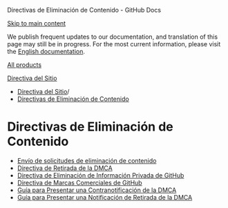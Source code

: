 Directivas de Eliminación de Contenido - GitHub Docs

[Skip to main content](#main-content)

We publish frequent updates to our documentation, and translation of this page may still be in progress. For the most current information, please visit the [English documentation](/en).

[All products](/es)

[Directiva del Sitio](/es/site-policy)

* [Directiva del Sitio](/es/site-policy)/
* [Directivas de Eliminación de Contenido](/es/site-policy/content-removal-policies)

Directivas de Eliminación de Contenido
==========

* [Envío de solicitudes de eliminación de contenido](/es/site-policy/content-removal-policies/submitting-content-removal-requests)
* [Directiva de Retirada de la DMCA](/es/site-policy/content-removal-policies/dmca-takedown-policy)
* [Directiva de Eliminación de Información Privada de GitHub](/es/site-policy/content-removal-policies/github-private-information-removal-policy)
* [Directiva de Marcas Comerciales de GitHub](/es/site-policy/content-removal-policies/github-trademark-policy)
* [Guía para Presentar una Contranotificación de la DMCA](/es/site-policy/content-removal-policies/guide-to-submitting-a-dmca-counter-notice)
* [Guía para Presentar una Notificación de Retirada de la DMCA](/es/site-policy/content-removal-policies/guide-to-submitting-a-dmca-takedown-notice)
